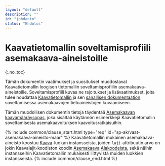 ```yaml
---
layout: "default"
description: ""
id: "johdanto"
status: "Ehdotus"
---
```

# Kaavatietomallin soveltamisprofiili asemakaava-aineistoille
{:.no_toc}

Tämän dokumentin vaatimukset ja suositukset muodostavat Kaavatietomallin loogisen tietomallin soveltamisprofiilin asemakaava-aineistoille. Soveltamisprofiili kuvaa ne rajoitukset ja lisävaatimukset, joita tulee noudattaa [Kaavatietomallin](https://tietomallit.suomi.fi/model/rytj-kaava/) ja sen [sanallisen dokumentaation](https://tietomallit.ymparisto.fi/kaavatiedot/dev/looginenmalli/dokumentaatio/) soveltamisessa asemakaavojen tietoaineistojen kuvaamiseen.

Tämän muodollisen dokumentin tietoja täydentää [Asemakaavan kaavamääräysopas](https://sykefi.github.io/kaavamaaraysoppaat/asemakaava/), joka sisältää käytännön esimerkkejä Kaavatietomallin soveltamisesta asemakaavoituksen kaavoitusratkaisuihin.

{% include common/clause_start.html type="req" id="sp-ak/vaat-asemakaava-aineisto-maar" %}
Kaavatietomallin mukainen asemakaava-aineisto koostuu [Kaava](https://tietomallit.suomi.fi/model/rytj-kaava/Kaava/)-luokan instansseista, joiden ```laji```-attribuutin arvo on jokin Kaavalajit-koodiston koodin [Asemakaava](http://uri.suomi.fi/codelist/rytj/RY_Kaavalaji/code/3) [Alakoodeista](https://tietomallit.ymparisto.fi/kaavatiedot/dev/looginenmalli/elinkaarisaannot.html#elinkaari-vaat-alakoodi-maar), sekä näihin instansseihin Kaavatietomallin mukaisesti liittyvistä muiden luokkien instansseista.
{% include common/clause_end.html %}